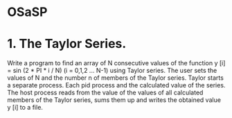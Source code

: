 # OSaSP
# 1. The Taylor Series.
Write a program to find an array of N consecutive values of the function y [i] = sin (2 * PI * i / N) (i = 0,1,2 ... N-1) using Taylor series. The user sets the values of N and the number n of members of the Taylor series. Taylor starts a separate process. Each pid process and the calculated value of the series. The host process reads from the value of the values of all calculated members of the Taylor series, sums them up and writes the obtained value y [i] to a file.
